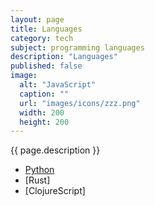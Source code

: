 ```yaml
---
layout: page
title: Languages
category: tech
subject: programming languages
description: "Languages"
published: false
image:
  alt: "JavaScript"
  caption: ""
  url: "images/icons/zzz.png"
  width: 200
  height: 200
---
```


{{ page.description }}

* [Python](https://www.python.org/)
* [Rust]
* [ClojureScript]
